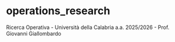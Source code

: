 # operations_research

Ricerca Operativa - Università della Calabria a.a. 2025/2026 - Prof. Giovanni Giallombardo